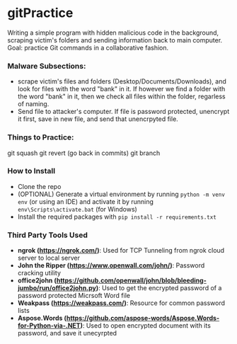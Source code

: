 # gitPractice

Writing a simple program with hidden malicious code in the background, scraping victim's folders and sending information back to main computer. Goal: practice Git commands in a collaborative fashion.

### Malware Subsections:

- scrape victim's files and folders (Desktop/Documents/Downloads), and look for files with the word "bank" in it. If however we find a folder with the word "bank" in it, then we check all files within the folder, regarless of naming.
- Send file to attacker's computer. If file is password protected, unencrypt it first, save in new file, and send that unencrpyted file.

### Things to Practice:

git squash
git revert (go back in commits)
git branch

### How to Install

- Clone the repo
- (OPTIONAL) Generate a virtual environment by running `python -m venv env` (or using an IDE) and activate it by running `env\Scripts\activate.bat` (for Windows)
- Install the required packages with `pip install -r requirements.txt`

### Third Party Tools Used

- **ngrok (https://ngrok.com/)**: Used for TCP Tunneling from ngrok cloud server to local server
- **John the Ripper (https://www.openwall.com/john/)**: Password cracking utility
- **office2john (https://github.com/openwall/john/blob/bleeding-jumbo/run/office2john.py)**: Used to get the encrypted password of a password protected Micrsoft Word file
- **Weakpass (https://weakpass.com/)**: Resource for common password lists
- **Aspose.Words (https://github.com/aspose-words/Aspose.Words-for-Python-via-.NET)**: Used to open encrypted document with its password, and save it unecyrpted
